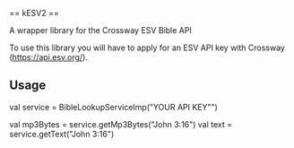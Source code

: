 == kESV2 ==

A wrapper library for the Crossway ESV Bible API

To use this library you will have to apply for an ESV API key with Crossway (https://api.esv.org/).

Usage
-----

val service = BibleLookupServiceImp("YOUR API KEY"")

val mp3Bytes = service.getMp3Bytes("John 3:16")
val text = service.getText("John 3:16")
